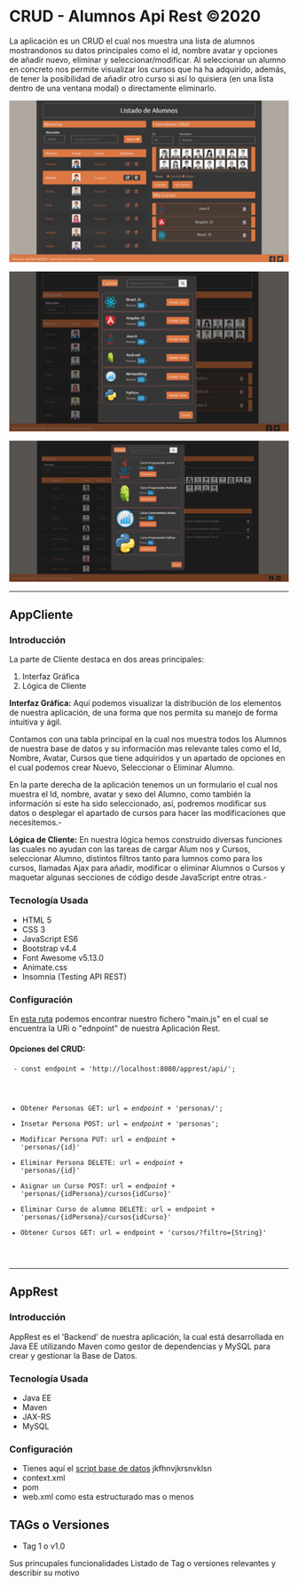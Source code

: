# CRUD - Alumnos Api Rest ©2020 

La aplicación es un CRUD el cual nos muestra una lista de alumnos mostrandonos su datos principales como el id, nombre avatar y opciones de añadir nuevo, eliminar y seleccionar/modificar. Al seleccionar un alumno en concreto nos permite visualizar los cursos que ha ha adquirido, además, de tener la posibilidad de añadir otro curso si así lo quisiera (en una lista dentro de una ventana modal) o directamente eliminarlo.
  
  ![Imagen 1](https://github.com/istikis/DesdeCasa/blob/master/screenshots/Screenshot_CRUD%20-%20Alumnos%20(1).png)
  
  ![imagen 2](https://github.com/istikis/DesdeCasa/blob/master/screenshots/Screenshot_CRUD%20-%20Alumnos%20(2).png)
  
  ![imagen 3](https://github.com/istikis/DesdeCasa/blob/master/screenshots/Screenshot_CRUD%20-%20Alumnos%20(3).png)
  
  
  ***
  

## AppCliente

### Introducción

 La parte de Cliente destaca en dos areas principales:
  1. Interfaz Gráfica
  2. Lógica de Cliente

**Interfaz Gráfica:** Aquí podemos visualizar la distribución de los elementos de nuestra aplicación, de una forma que nos permita su manejo de forma intuitiva y ágil. 

   Contamos con una tabla principal en la cual nos muestra todos los Alumnos de nuestra base de datos y su información mas relevante tales como el Id, Nombre, Avatar, Cursos que tiene adquiridos y un apartado de opciones en el cual podemos crear Nuevo, Seleccionar o Eliminar Alumno.
   
   En la parte derecha de la aplicación tenemos un un formulario el cual nos muestra el Id, nombre, avatar y sexo del Alumno, como también la información si este ha sido seleccionado, así, podremos modificar sus datos o desplegar el apartado de cursos para hacer las modificaciones que necesitemos.-

**Lógica de Cliente:** En nuestra lógica hemos construido diversas funciones las cuales no ayudan con las tareas de cargar Alum nos y Cursos, seleccionar Alumno, distintos filtros tanto para lumnos como para los cursos, llamadas Ajax para añadir, modificar o eliminar Alumnos o Cursos y maquetar algunas secciones de código desde JavaScript entre otras.- 

### Tecnología Usada

- HTML 5
- CSS 3
- JavaScript ES6
- Bootstrap v4.4
- Font Awesome v5.13.0
- Animate.css
- Insomnia (Testing API REST)

### Configuración
  
  En [esta ruta](https://github.com/istikis/DesdeCasa/blob/master/appclient/js/main.js) podemos encontrar nuestro fichero "main.js" en el cual se encuentra la URi o "ednpoint" de nuestra Aplicación Rest.

#### Opciones del CRUD:
<code> - const endpoint = 'http://localhost:8080/apprest/api/';
- Obtener Personas GET: url = *endpoint* + 'personas/';
- Insetar Persona POST: url = *endpoint* + 'personas';
- Modificar Persona PUT: url = *endpoint* + 'personas/{id}'
- Eliminar Persona DELETE: url = *endpoint* + 'personas/{id}'
- Asignar un Curso POST: url = *endpoint* + 'personas/{idPersona}/cursos{idCurso}'
- Eliminar Curso de alumno DELETE: url = endpoint + 'personas/{idPersona}/cursos{idCurso}'
- Obtener Cursos GET: url = endpoint + 'cursos/?filtro={String}'
</code>



___
## AppRest

### Introducción

AppRest es el 'Backend' de nuestra aplicación, la cual está desarrollada en Java EE utilizando Maven como gestor de dependencias y MySQL para crear y gestionar la Base de Datos. 

### Tecnología Usada
- Java EE
- Maven
- JAX-RS
- MySQL

### Configuración


- Tienes aquí el [script base de datos](https://github.com/istikis/DesdeCasa/blob/master/apprest/alumnos_database.sql, "Acceso a la Base de Datos") jkfhnvjkrsnvklsn
- context.xml
- pom
- web.xml
como esta estructurado mas o menos

## TAGs o Versiones

- Tag 1 o v1.0

Sus princupales funcionalidades
Listado de Tag o versiones relevantes y describir su motivo

      
